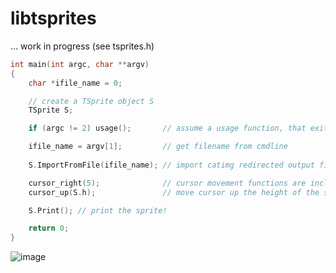 # libtsprites

... work in progress (see tsprites.h)

```C++
int main(int argc, char **argv)
{
    char *ifile_name = 0;

    // create a TSprite object S
    TSprite S;

    if (argc != 2) usage();       // assume a usage function, that exits

    ifile_name = argv[1];         // get filename from cmdline
    
    S.ImportFromFile(ifile_name); // import catimg redirected output file

    cursor_right(5);              // cursor movement functions are included
    cursor_up(S.h);               // move cursor up the height of the sprite

    S.Print(); // print the sprite!

    return 0;
}
```

![image](https://github.com/M64GitHub/libtsprites/assets/84202356/23279515-e2fc-46a8-a6d3-4a86daaf2b25)

